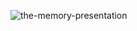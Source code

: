 ![the-memory-presentation](https://user-images.githubusercontent.com/93329410/156938062-607ea297-64a9-4dee-9847-d28d5becfdfe.jpg)

